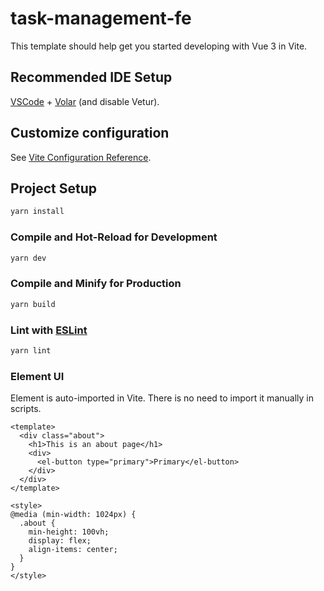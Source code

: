 # task-management-fe

This template should help get you started developing with Vue 3 in Vite.

## Recommended IDE Setup

[VSCode](https://code.visualstudio.com/) + [Volar](https://marketplace.visualstudio.com/items?itemName=Vue.volar) (and disable Vetur).

## Customize configuration

See [Vite Configuration Reference](https://vitejs.dev/config/).

## Project Setup

```sh
yarn install
```

### Compile and Hot-Reload for Development

```sh
yarn dev
```

### Compile and Minify for Production

```sh
yarn build
```

### Lint with [ESLint](https://eslint.org/)

```sh
yarn lint
```

### Element UI

Element is auto-imported in Vite. There is no need to import it manually in scripts.

```vue
<template>
  <div class="about">
    <h1>This is an about page</h1>
    <div>
      <el-button type="primary">Primary</el-button>
    </div>
  </div>
</template>

<style>
@media (min-width: 1024px) {
  .about {
    min-height: 100vh;
    display: flex;
    align-items: center;
  }
}
</style>
```
